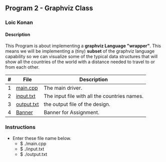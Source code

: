 ## Program 2 - Graphviz Class

### Loic Konan

#### Description

This Program is about implementing a **graphviz Language "wrapper"**.
This means we will be implementing a (tiny) **subset** of the graphviz language capability so we can visualize some of the typical data structures that will show all the countries of the world with a distance needed to travel to or from each other.

|  #  | File                 | Description                     |
| :-: | -------------------- | ------------------------------- |
|  1  | [main.cpp](main.cpp) | The main driver. |
|  2  | [input.txt](input.txt)     | The input file with all the countries names.           |
|  3  | [output.txt](output.txt)     | the output file of the design.           |
|  4  | [Banner](Banner)     | Banner for Assignment.          |

### Instructions

- Enter these file name below.
  - $ ./main.cpp
  - $ ./input.txt
  - $ ./output.txt
